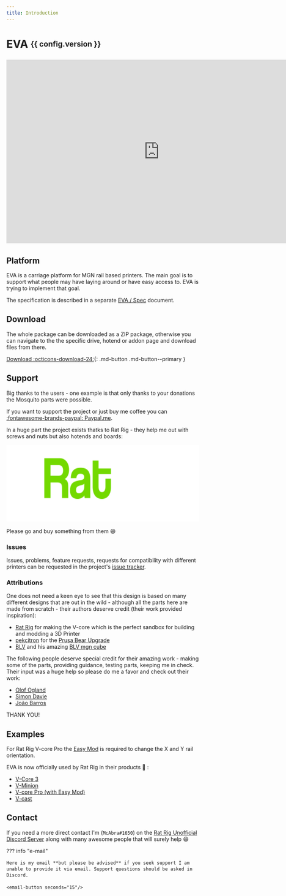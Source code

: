 ```yaml
---
title: Introduction
---
```

# EVA <sub><sup>{{ config.version }}</sup></sub>

<iframe id="player" type="text/html" width="800" height="480"
  src="https://www.youtube.com/embed/fOFlQ7dKGFQ?enablejsapi=1&origin=https://eva-3d.github.io/eva-main/"
  frameborder="0"></iframe>

## Platform

EVA is a carriage platform for MGN rail based printers. The main goal is to support what people may have laying around or have easy access to. EVA is trying to implement that goal.

The specification is described in a separate [EVA / Spec](https://github.com/EVA-3D/eva-spec) document.

## Download

The whole package can be downloaded as a ZIP package, otherwise you can navigate to the the specific drive, hotend or addon page and download files from there.

[Download :octicons-download-24:](https://github.com/EVA-3D/eva-main/blob/main/stls.zip?raw=true){: .md-button .md-button--primary }

## Support

Big thanks to the users - one example is that only thanks to your donations the Mosquito parts were possible.

If you want to support the project or just buy me coffee you can [:fontawesome-brands-paypal: Paypal.me](https://www.paypal.me/pkucmus).

In a huge part the project exists thatks to Rat Rig - they help me out with screws and nuts but also hotends and boards:

<p class="sponsors">
    <a href="https://www.ratrig.com/" >
        <img src="assets/ratrig.png" height="200"/>
    </a>
</p>

Please go and buy something from them :smile:

### Issues

Issues, problems, feature requests, requests for compatibility with different printers can be requested in the project's [issue tracker](https://github.com/EVA-3D/eva-main/issues).

### Attributions

One does not need a keen eye to see that this design is based on many different designs that are out in the wild - although all the parts here are made from scratch - their authors deserve credit (their work provided inspiration):

* [Rat Rig](https://www.ratrig.com/) for making the V-core which is the perfect sandbox for building and modding a 3D Printer
* [pekcitron](https://www.thingiverse.com/pekcitron/about) for the [Prusa Bear Upgrade](https://www.thingiverse.com/thing:2808408)
* [BLV](https://www.blvprojects.com/) and his amazing [BLV mgn cube](https://www.blvprojects.com/blv-mgn-cube-3d-printer)

The following people deserve special credit for their amazing work - making some of the parts, providing guidance, testing parts, keeping me in check. Their input was a huge help so please do me a favor and check out their work:

* [Olof Ogland](http://www.olofogland.se)
* [Simon Davie](http://www.nexxdesign.co.uk)
* [João Barros](http://www.joaobarros.pt)

THANK YOU!

## Examples

For Rat Rig V-core Pro the [Easy Mod](https://github.com/pkucmus/Easy-Mod) is required to change the X and Y rail orientation.

EVA is now officially used by Rat Rig in their products :tada: :

* [V-Core 3](https://v-core3.ratrig.com/)
* [V-Minion](https://v-minion.ratrig.com/)
* [V-core Pro (with Easy Mod)](https://www.ratrig.com/3d-printing-cnc/3d-printer-kits/complete-kits/rat-rig-v-core-pro-linear-rail-701.html)
* [V-cast](https://www.ratrig.com/3d-printing-cnc/3d-printer-kits/complete-kits/rat-rig-v-cast.html)

## Contact

If you need a more direct contact I'm (`McAbra#1650`) on the [Rat Rig Unofficial Discord Server](https://discord.gg/DcCEk8u) along with many awesome people that will surely help :smile:

??? info "e-mail"

    Here is my email **but please be advised** if you seek support I am unable to provide it via email. Support questions should be asked in Discord.

    <email-button seconds="15"/>
